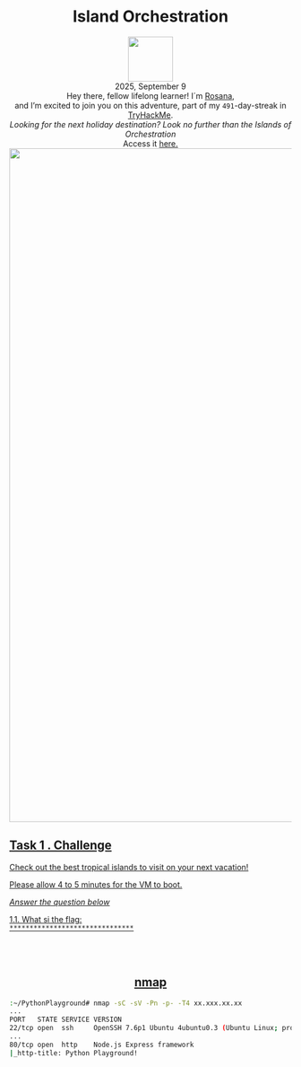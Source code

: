 <h1 align="center">Island Orchestration</h1>
<p align="center"><img width="80px" src="https://github.com/user-attachments/assets/a11551ff-026d-4458-b5e4-3b15243ffccd"><br>
2025, September 9<br> Hey there, fellow lifelong learner! I´m <a href="https://www.linkedin.com/in/rosanafssantos/">Rosana</a>,<br>
and I’m excited to join you on this adventure, part of my <code>491</code>-day-streak in<a href="https://tryhackme.com"> TryHackMe</a>.<br>
<em>Looking for the next holiday destination? Look no further than the Islands of Orchestration</em><br>
Access it <a href="https://tryhackme.com/room/islandorchestration"</a>here.<br>
<img width="1200px" src=""></p>



<h2>Task 1 . Challenge</h2>
<p>Check out the best tropical islands to visit on your next vacation!<br>

Please allow 4 to 5 minutes for the VM to boot.</p>


<p><em>Answer the question below</em></p>

<p>1.1. What si the flag:<br>
<code>*******************************</code></p>


<br>
<br>
<h2 align="center">nmap</h2>

```bash
:~/PythonPlayground# nmap -sC -sV -Pn -p- -T4 xx.xxx.xx.xx
...
PORT   STATE SERVICE VERSION
22/tcp open  ssh     OpenSSH 7.6p1 Ubuntu 4ubuntu0.3 (Ubuntu Linux; protocol 2.0)
...
80/tcp open  http    Node.js Express framework
|_http-title: Python Playground!
```
